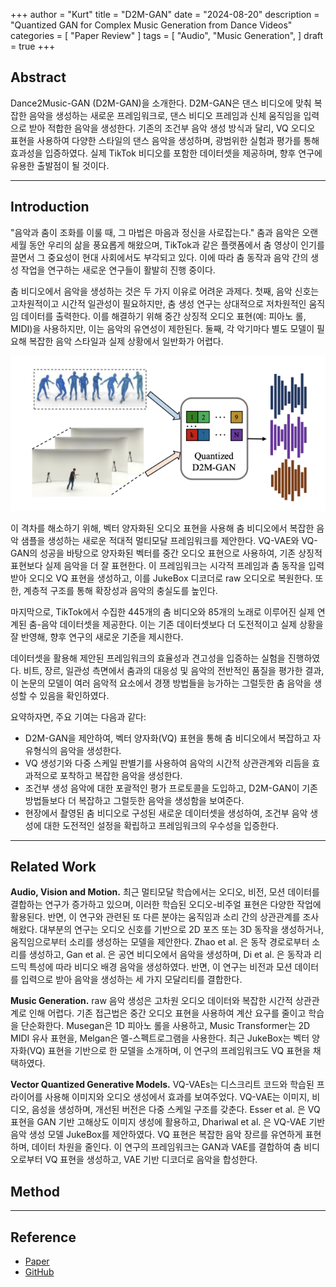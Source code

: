 +++
author = "Kurt"
title = "D2M-GAN"
date = "2024-08-20"
description = "Quantized GAN for Complex Music Generation from Dance Videos"
categories = [
    "Paper Review"
]
tags = [
    "Audio",
    "Music Generation",
]
draft = true
+++

## Abstract

Dance2Music-GAN (D2M-GAN)을 소개한다. D2M-GAN은 댄스 비디오에 맞춰 복잡한 음악을 생성하는 새로운 프레임워크로, 댄스 비디오 프레임과 신체 움직임을 입력으로 받아 적합한 음악을 생성한다. 기존의 조건부 음악 생성 방식과 달리, VQ 오디오 표현을 사용하여 다양한 스타일의 댄스 음악을 생성하며, 광범위한 실험과 평가를 통해 효과성을 입증하였다. 실제 TikTok 비디오를 포함한 데이터셋을 제공하며, 향후 연구에 유용한 출발점이 될 것이다. 

---

## Introduction

"음악과 춤이 조화를 이룰 때, 그 마법은 마음과 정신을 사로잡는다." 춤과 음악은 오랜 세월 동안 우리의 삶을 풍요롭게 해왔으며, TikTok과 같은 플랫폼에서 춤 영상이 인기를 끌면서 그 중요성이 현대 사회에서도 부각되고 있다. 이에 따라 춤 동작과 음악 간의 생성 작업을 연구하는 새로운 연구들이 활발히 진행 중이다.

춤 비디오에서 음악을 생성하는 것은 두 가지 이유로 어려운 과제다. 첫째, 음악 신호는 고차원적이고 시간적 일관성이 필요하지만, 춤 생성 연구는 상대적으로 저차원적인 움직임 데이터를 출력한다. 이를 해결하기 위해 중간 상징적 오디오 표현(예: 피아노 롤, MIDI)을 사용하지만, 이는 음악의 유연성이 제한된다. 둘째, 각 악기마다 별도 모델이 필요해 복잡한 음악 스타일과 실제 상황에서 일반화가 어렵다.

![](images/figure1.png)

이 격차를 해소하기 위해, 벡터 양자화된 오디오 표현을 사용해 춤 비디오에서 복잡한 음악 샘플을 생성하는 새로운 적대적 멀티모달 프레임워크를 제안한다. VQ-VAE와 VQ-GAN의 성공을 바탕으로 양자화된 벡터를 중간 오디오 표현으로 사용하여, 기존 상징적 표현보다 실제 음악을 더 잘 표현한다. 이 프레임워크는 시각적 프레임과 춤 동작을 입력받아 오디오 VQ 표현을 생성하고, 이를 JukeBox 디코더로 raw 오디오로 복원한다. 또한, 계층적 구조를 통해 확장성과 음악의 충실도를 높인다.

마지막으로, TikTok에서 수집한 445개의 춤 비디오와 85개의 노래로 이루어진 실제 연계된 춤-음악 데이터셋을 제공한다. 이는 기존 데이터셋보다 더 도전적이고 실제 상황을 잘 반영해, 향후 연구의 새로운 기준을 제시한다.

데이터셋을 활용해 제안된 프레임워크의 효율성과 견고성을 입증하는 실험을 진행하였다. 비트, 장르, 일관성 측면에서 춤과의 대응성 및 음악의 전반적인 품질을 평가한 결과, 이 논문의 모델이 여러 음악적 요소에서 경쟁 방법들을 능가하는 그럴듯한 춤 음악을 생성할 수 있음을 확인하였다.

요약하자면, 주요 기여는 다음과 같다:

* D2M-GAN을 제안하여, 벡터 양자화(VQ) 표현을 통해 춤 비디오에서 복잡하고 자유형식의 음악을 생성한다.
* VQ 생성기와 다중 스케일 판별기를 사용하여 음악의 시간적 상관관계와 리듬을 효과적으로 포착하고 복잡한 음악을 생성한다.
* 조건부 생성 음악에 대한 포괄적인 평가 프로토콜을 도입하고, D2M-GAN이 기존 방법들보다 더 복잡하고 그럴듯한 음악을 생성함을 보여준다.
* 현장에서 촬영된 춤 비디오로 구성된 새로운 데이터셋을 생성하여, 조건부 음악 생성에 대한 도전적인 설정을 확립하고 프레임워크의 우수성을 입증한다.

---

## Related Work

**Audio, Vision and Motion.** 최근 멀티모달 학습에서는 오디오, 비전, 모션 데이터를 결합하는 연구가 증가하고 있으며, 이러한 학습된 오디오-비주얼 표현은 다양한 작업에 활용된다. 반면, 이 연구와 관련된 또 다른 분야는 움직임과 소리 간의 상관관계를 조사해왔다. 대부분의 연구는 오디오 신호를 기반으로 2D 포즈 또는 3D 동작을 생성하거나, 움직임으로부터 소리를 생성하는 모델을 제안한다. Zhao et al. 은 동작 경로로부터 소리를 생성하고, Gan et al. 은 공연 비디오에서 음악을 생성하며, Di et al. 은 동작과 리드믹 특성에 따라 비디오 배경 음악을 생성하였다. 반면, 이 연구는 비전과 모션 데이터를 입력으로 받아 음악을 생성하는 세 가지 모달리티를 결합한다.

**Music Generation.** raw 음악 생성은 고차원 오디오 데이터와 복잡한 시간적 상관관계로 인해 어렵다. 기존 접근법은 중간 오디오 표현을 사용하여 계산 요구를 줄이고 학습을 단순화한다. Musegan은 1D 피아노 롤을 사용하고, Music Transformer는 2D MIDI 유사 표현을, Melgan은 멜-스펙트로그램을 사용한다. 최근 JukeBox는 벡터 양자화(VQ) 표현을 기반으로 한 모델을 소개하며, 이 연구의 프레임워크도 VQ 표현을 채택하였다.

**Vector Quantized Generative Models.** VQ-VAEs는 디스크리트 코드와 학습된 프라이어를 사용해 이미지와 오디오 생성에서 효과를 보여주었다. VQ-VAE는 이미지, 비디오, 음성을 생성하며, 개선된 버전은 다중 스케일 구조를 갖춘다. Esser et al. 은 VQ 표현을 GAN 기반 고해상도 이미지 생성에 활용하고, Dhariwal et al. 은 VQ-VAE 기반 음악 생성 모델 JukeBox를 제안하였다. VQ 표현은 복잡한 음악 장르를 유연하게 표현하며, 데이터 차원을 줄인다. 이 연구의 프레임워크는 GAN과 VAE를 결합하여 춤 비디오로부터 VQ 표현을 생성하고, VAE 기반 디코더로 음악을 합성한다.

## Method






---

## Reference

* [Paper](https://arxiv.org/pdf/2204.00604)
* [GitHub](https://github.com/L-YeZhu/D2M-GAN)